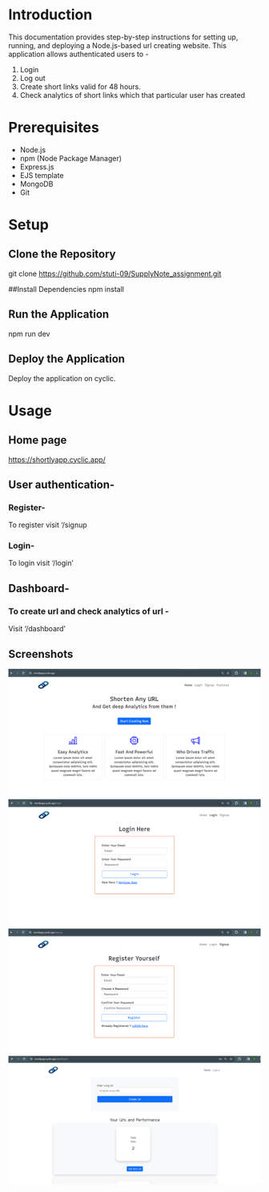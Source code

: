 
# Introduction

This documentation provides step-by-step instructions for setting up, running, and deploying a Node.js-based url creating website. This application allows authenticated users to -
  1. Login
  2. Log out
  3. Create short links valid for 48 hours.
  4. Check analytics of short links which that particular user has created



# Prerequisites
- Node.js 
- npm (Node Package Manager)
- Express.js
- EJS template
- MongoDB 
- Git






# Setup

## Clone the Repository
git clone https://github.com/stuti-09/SupplyNote_assignment.git

##Install Dependencies
npm install


## Run the Application
npm run dev
## Deploy the Application
Deploy the application on cyclic.


# Usage

## Home page
https://shortlyapp.cyclic.app/
## User authentication-
### Register- 
To register visit ‘/signup
### Login-
To login visit ‘/login’

## Dashboard-
### To create url and check analytics of url -
Visit ‘/dashboard’


## Screenshots
![](screenshots/Screenshot%20(219).png)
![](screenshots/Screenshot%20(220).png)
![](screenshots/Screenshot%20(221).png)
![](screenshots/Screenshot%20(222).png)
